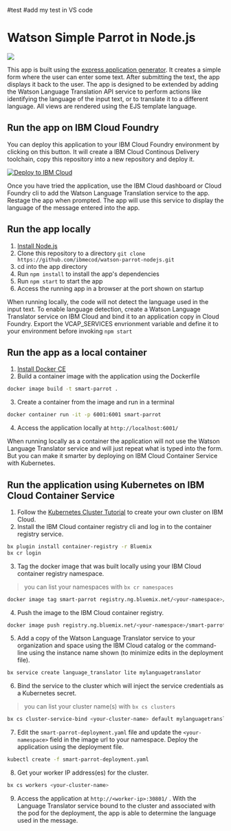 #test
#add my test in VS code
# Watson Simple Parrot in Node.js

[![](https://img.shields.io/badge/IBM%20Cloud-powered-blue.svg)](https://bluemix.net)

This app is built using the [express application generator](http://expressjs.com/en/starter/generator.html). It creates a simple form where the user can enter some text. After submitting the text, the app displays it back to the user. The app is designed to be extended by adding the Watson Language Translation API service to perform actions like identifying the language of the input text, or to translate it to a different language. All views are rendered using the EJS template language.

## Run the app on IBM Cloud Foundry

You can deploy this application to your IBM Cloud Foundry environment by clicking on this button. It will create a IBM Cloud Continous Delivery toolchain, copy this repository into a new repository and deploy it.

[![Deploy to IBM Cloud](https://bluemix.net/deploy/button.png)](https://bluemix.net/deploy?repository=https://github.com/ibmecod/watson-parrot-nodejs.git)

Once you have tried the application, use the IBM Cloud dashboard or Cloud Foundry cli to add the Watson Language Translation service to the app. Restage the app when prompted. The app will use this service to display the language of the message entered into the app.

## Run the app locally

1. [Install Node.js](https://nodejs.org/en/download/)
2. Clone this repository to a directory `git clone https://github.com/ibmecod/watson-parrot-nodejs.git`
3. cd into the app directory
4. Run `npm install` to install the app's dependencies
5. Run `npm start` to start the app
6. Access the running app in a browser at the port shown on startup

When running locally, the code will not detect the language used in the input text. To enable language detection, create a Watson Language Translator service on IBM Cloud and bind it to an application copy in Cloud Foundry. Export the VCAP_SERVICES envrionment variable and define it to your environment before invoking `npm start`

## Run the app as a local container

1. [Install Docker CE](https://www.docker.com/community-edition)
2. Build a container image with the application using the Dockerfile

  ```bash
  docker image build -t smart-parrot .
  ```

3. Create a container from the image and run in a terminal

  ```bash
  docker container run -it -p 6001:6001 smart-parrot
  ```

4. Access the application locally at `http://localhost:6001/`

When running locally as a container the application will not use the Watson Language Translator service and will just repeat what is typed into the form. But you can make it smarter by deploying on IBM Cloud Container Service with Kubernetes.

## Run the application using Kubernetes on IBM Cloud Container Service

1. Follow the [Kubernetes Cluster Tutorial](https://github.com/IBM/container-journey-template) to create your own cluster on IBM Cloud.
2. Install the IBM Cloud container registry cli and log in to the container registry service.

  ```bash
  bx plugin install container-registry -r Bluemix
  bx cr login
  ```
3. Tag the docker image that was built locally using your IBM Cloud container registry namespace.
> you can list your namespaces with `bx cr namespaces`

  ```bash
  docker image tag smart-parrot registry.ng.bluemix.net/<your-namespace>/smart-parrot
  ```
4. Push the image to the IBM Cloud container registry.

  ```bash
  docker image push registry.ng.bluemix.net/<your-namespace>/smart-parrot
  ```
5. Add a copy of the Watson Language Translator service to your organization and space using the IBM Cloud catalog or the command-line using the instance name shown (to minimize edits in the deployment file).

  ```bash
  bx service create language_translator lite mylanguagetranslator
  ```

6. Bind the service to the cluster which will inject the service credentials as a Kubernetes secret.
> you can list your cluster name(s) with `bx cs clusters`

  ```bash
  bx cs cluster-service-bind <your-cluster-name> default mylanguagetranslator
  ```

7. Edit the `smart-parrot-deployment.yaml` file and update the `<your-namespace>` field in the image url to your namespace. Deploy the application using the deployment file.

  ```bash
  kubectl create -f smart-parrot-deployment.yaml
  ```
8. Get your worker IP address(es) for the cluster.

  ```bash
  bx cs workers <your-cluster-name>
  ```
9. Access the application at `http://<worker-ip>:30801/` . With the Language Translator service bound to the cluster and associated with the pod for the deployment, the app is able to determine the language used in the message.
